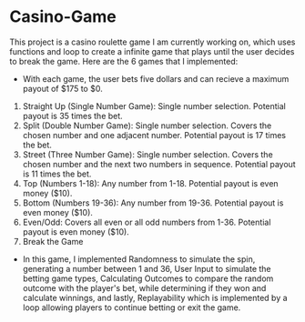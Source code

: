 # Casino-Game
This project is a casino roulette game I am currently working on, which uses functions and loop to create a infinite game that plays until the user decides to break the game. Here are the 6 games that I implemented:
- With each game, the user bets five dollars and can recieve a maximum payout of $175 to $0. 
1. Straight Up (Single Number Game): Single number selection. Potential payout is 35 times the bet.
2. Split (Double Number Game):  Single number selection. Covers the chosen number and one adjacent number. Potential payout is 17 times the bet.
3. Street (Three Number Game): Single number selection. Covers the chosen number and the next two numbers in sequence. Potential payout is 11 times the bet.
4. Top (Numbers 1-18): Any number from 1-18. Potential payout is even money ($10).
5. Bottom (Numbers 19-36): Any number from 19-36. Potential payout is even money ($10).
6. Even/Odd: Covers all even or all odd numbers from 1-36. Potential payout is even money ($10).
7. Break the Game

- In this game, I implemented Randomness to simulate the spin, generating a number between 1 and 36, User Input to simulate the betting game types, Calculating Outcomes to compare the random outcome with the player's bet, while determining if they won and calculate winnings, and lastly, Replayability which is implemented by a loop allowing players to continue betting or exit the game. 
